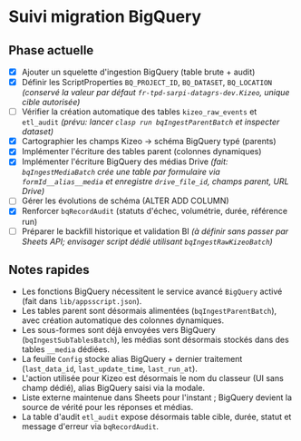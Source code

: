 # Suivi migration BigQuery

## Phase actuelle
- [x] Ajouter un squelette d'ingestion BigQuery (table brute + audit)
- [x] Définir les ScriptProperties `BQ_PROJECT_ID`, `BQ_DATASET`, `BQ_LOCATION` *(conservé la valeur par défaut `fr-tpd-sarpi-datagrs-dev.Kizeo`, unique cible autorisée)*
- [ ] Vérifier la création automatique des tables `kizeo_raw_events` et `etl_audit` *(prévu: lancer `clasp run bqIngestParentBatch` et inspecter dataset)*
- [x] Cartographier les champs Kizeo → schéma BigQuery typé (parents)
- [x] Implémenter l'écriture des tables parent (colonnes dynamiques)
- [x] Implémenter l'écriture BigQuery des médias Drive *(fait: `bqIngestMediaBatch` crée une table par formulaire via `formId__alias__media` et enregistre `drive_file_id`, champs parent, URL Drive)*
- [ ] Gérer les évolutions de schéma (ALTER ADD COLUMN)
- [x] Renforcer `bqRecordAudit` (statuts d'échec, volumétrie, durée, référence run)
- [ ] Préparer le backfill historique et validation BI *(à définir sans passer par Sheets API; envisager script dédié utilisant `bqIngestRawKizeoBatch`)*

## Notes rapides
- Les fonctions BigQuery nécessitent le service avancé `BigQuery` activé (fait dans `lib/appsscript.json`).
- Les tables parent sont désormais alimentées (`bqIngestParentBatch`), avec création automatique des colonnes dynamiques.
- Les sous-formes sont déjà envoyées vers BigQuery (`bqIngestSubTablesBatch`), les médias sont désormais stockés dans des tables `__media` dédiées.
- La feuille `Config` stocke alias BigQuery + dernier traitement (`last_data_id`, `last_update_time`, `last_run_at`).
- L'action utilisée pour Kizeo est désormais le nom du classeur (UI sans champ dédié), alias BigQuery saisi via la modale.
- Liste externe maintenue dans Sheets pour l'instant ; BigQuery devient la source de vérité pour les réponses et médias.
- La table d'audit `etl_audit` expose désormais table cible, durée, statut et message d'erreur via `bqRecordAudit`.
